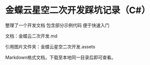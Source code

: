 # 金蝶云星空二次开发踩坑记录（C#）
整理了一个开发文档 包含部分示例代码 便于快速入门

文档：金蝶云二次开发.md

引用图片文件夹：金蝶云星空二次开发.assets

Markdown格式文档，下载至本地同一目录后即可查看。
